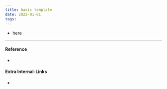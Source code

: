 ```yaml
---
title: basic template
date: 2022-01-01
tags: 
---
```


- here




---
#### Reference
- 

#### Extra Internal-Links
- 
